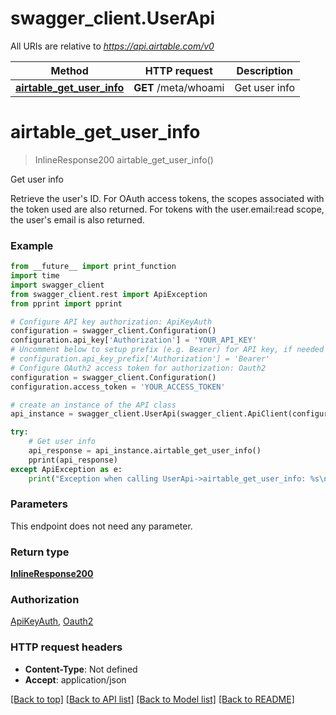 # swagger_client.UserApi

All URIs are relative to *https://api.airtable.com/v0*

Method | HTTP request | Description
------------- | ------------- | -------------
[**airtable_get_user_info**](UserApi.md#airtable_get_user_info) | **GET** /meta/whoami | Get user info

# **airtable_get_user_info**
> InlineResponse200 airtable_get_user_info()

Get user info

Retrieve the user's ID. For OAuth access tokens, the scopes associated with the token used are also returned.  For tokens with the user.email:read scope, the user's email is also returned. 

### Example
```python
from __future__ import print_function
import time
import swagger_client
from swagger_client.rest import ApiException
from pprint import pprint

# Configure API key authorization: ApiKeyAuth
configuration = swagger_client.Configuration()
configuration.api_key['Authorization'] = 'YOUR_API_KEY'
# Uncomment below to setup prefix (e.g. Bearer) for API key, if needed
# configuration.api_key_prefix['Authorization'] = 'Bearer'
# Configure OAuth2 access token for authorization: Oauth2
configuration = swagger_client.Configuration()
configuration.access_token = 'YOUR_ACCESS_TOKEN'

# create an instance of the API class
api_instance = swagger_client.UserApi(swagger_client.ApiClient(configuration))

try:
    # Get user info
    api_response = api_instance.airtable_get_user_info()
    pprint(api_response)
except ApiException as e:
    print("Exception when calling UserApi->airtable_get_user_info: %s\n" % e)
```

### Parameters
This endpoint does not need any parameter.

### Return type

[**InlineResponse200**](InlineResponse200.md)

### Authorization

[ApiKeyAuth](../README.md#ApiKeyAuth), [Oauth2](../README.md#Oauth2)

### HTTP request headers

 - **Content-Type**: Not defined
 - **Accept**: application/json

[[Back to top]](#) [[Back to API list]](../README.md#documentation-for-api-endpoints) [[Back to Model list]](../README.md#documentation-for-models) [[Back to README]](../README.md)

